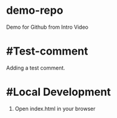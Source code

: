 # demo-repo
Demo for Github from Intro Video

#   #Test-comment
Adding a test comment.

# #Local Development
1. Open index.html in your browser
